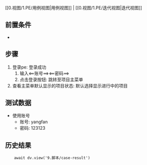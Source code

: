 [[0.视图/1.PE/用例视图|用例视图]] | [[0.视图/1.PE/迭代视图|迭代视图]]

## 前置条件

- 

## 步骤

1. 登录pe: 登录成功
	1. 输入<==账号==><==密码==>
	2. 点击登录按钮: 跳转至项目主菜单
2. 查看主菜单默认显示的项目状态: 默认选择显示进行中的项目

## 测试数据

- 使用账号
	- 账号: yangfan
	- 密码: 123123

## 历史结果

```dataviewjs
    await dv.view('9.脚本/case-result')
```
